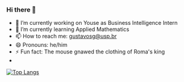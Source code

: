 ### Hi there 👋


- 🔭 I’m currently working on Youse as Business Intelligence Intern
- 🌱 I’m currently learning Applied Mathematics 
- 📫 How to reach me: gustavosg@usp.br
- 😄 Pronouns: he/him
- ⚡ Fun fact: The mouse gnawed the clothing of Roma's king
- 
[![Top Langs](https://github-readme-stats.vercel.app/api/top-langs/?username=gustavesg&layout=compact)](https://github.com/anuraghazra/github-readme-stats)

